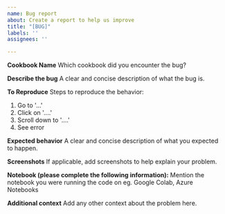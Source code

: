 ```yaml
---
name: Bug report
about: Create a report to help us improve
title: "[BUG]"
labels: ''
assignees: ''

---
```


**Cookbook Name**
Which cookbook did you encounter the bug?

**Describe the bug**
A clear and concise description of what the bug is.

**To Reproduce**
Steps to reproduce the behavior:
1. Go to '...'
2. Click on '....'
3. Scroll down to '....'
4. See error

**Expected behavior**
A clear and concise description of what you expected to happen.

**Screenshots**
If applicable, add screenshots to help explain your problem.

**Notebook (please complete the following information):**
Mention the notebook you were running the code on eg. Google Colab, Azure Notebooks

**Additional context**
Add any other context about the problem here.
